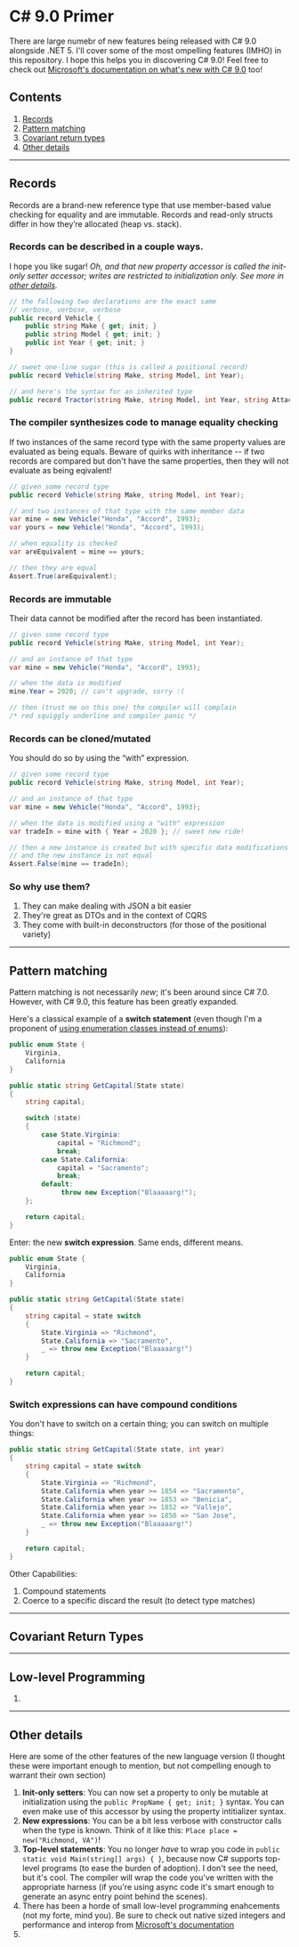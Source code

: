 # C# 9.0 Primer

There are large numebr of new features being released with C# 9.0 alongside .NET 5.  I'll cover some of the most ompelling features (IMHO) in this repository.  I hope this helps you in discovering C# 9.0! Feel free to check out [Microsoft's documentation on what's new with C# 9.0](https://docs.microsoft.com/en-us/dotnet/csharp/whats-new/csharp-9) too!

## Contents
1. [Records](#records)
1. [Pattern matching](#pattern-matching)
1. [Covariant return types](#covariant-return-types)
1. [Other details](#other-details)

---

## Records
Records are a brand-new reference type that use member-based value checking for equality and are immutable.  Records and read-only structs differ in how they’re allocated (heap vs. stack).

### Records can be described in a couple ways.  
I hope you like sugar!  *Oh, and that new property accessor is called the init-only setter accessor; writes are restricted to initialization only.  See more in [other details](#other-details).*
```csharp
// the following two declarations are the exact same
// verbose, verbose, verbose
public record Vehicle {
    public string Make { get; init; }
    public string Model { get; init; }
    public int Year { get; init; }
}

// sweet one-line sugar (this is called a positional record)
public record Vehicle(string Make, string Model, int Year);

// and here's the syntax for an inherited type
public record Tractor(string Make, string Model, int Year, string Attachment) : Vehicle(Make, Model, Year);
```

### The compiler synthesizes code to manage equality checking
If two instances of the same record type with the same property values are evaluated as being equals.  Beware of quirks with inheritance -- if two records are compared but don't have the same properties, then they will not evaluate as being eqivalent!  
```csharp
// given some record type
public record Vehicle(string Make, string Model, int Year);

// and two instances of that type with the same member data
var mine = new Vehicle("Honda", "Accord", 1993);
var yours = new Vehicle("Honda", "Accord", 1993);

// when equality is checked
var areEquivalent = mine == yours;

// then they are equal
Assert.True(areEquivalent);
```

### Records are immutable
Their data cannot be modified after the record has been instantiated.
```csharp
// given some record type
public record Vehicle(string Make, string Model, int Year);

// and an instance of that type
var mine = new Vehicle("Honda", "Accord", 1993);

// when the data is modified
mine.Year = 2020; // can't upgrade, sorry :(

// then (trust me on this one) the compiler will complain
/* red squiggly underline and compiler panic */
```

### Records can be cloned/mutated 
You should do so by using the “with” expression.
```csharp
// given some record type
public record Vehicle(string Make, string Model, int Year);

// and an instance of that type
var mine = new Vehicle("Honda", "Accord", 1993);

// when the data is modified using a "with" expression
var tradeIn = mine with { Year = 2020 }; // sweet new ride!

// then a new instance is created but with specific data modifications
// and the new instance is not equal
Assert.False(mine == tradeIn);
```

### So why use them?
1. They can make dealing with JSON a bit easier 
1. They're great as DTOs and in the context of CQRS
1. They come with built-in deconstructors (for those of the positional variety)

---

## Pattern matching
Pattern matching is not necessarily *new*; it's been around since C# 7.0.  However, with C# 9.0, this feature has been greatly expanded.  

Here's a classical example of a **switch statement** (even though I'm a proponent of [using enumeration classes instead of enums](https://docs.microsoft.com/en-us/dotnet/architecture/microservices/microservice-ddd-cqrs-patterns/enumeration-classes-over-enum-types)):
```csharp
public enum State {
    Virginia,
    California
}

public static string GetCapital(State state)
{
    string capital;

    switch (state)
    {
        case State.Virginia:
            capital = "Richmond";
            break;
        case State.California:
            capital = "Sacramento";
            break;
        default:
             throw new Exception("Blaaaaarg!");
    };

    return capital;
}
```

Enter: the new **switch expression**.  Same ends, different means.
```csharp
public enum State {
    Virginia,
    California
}

public static string GetCapital(State state)
{
    string capital = state switch 
    {
        State.Virginia => "Richmond",
        State.California => "Sacramento",
        _ => throw new Exception("Blaaaaarg!")
    }

    return capital;
}
```

### Switch expressions can have compound conditions
You don't have to switch on a certain thing; you can switch on multiple things:
```csharp
public static string GetCapital(State state, int year)
{
    string capital = state switch 
    {
        State.Virginia => "Richmond",
        State.California when year >= 1854 => "Sacramento",
        State.California when year >= 1853 => "Benicia",
        State.California when year >= 1852 => "Vallejo",
        State.California when year >= 1850 => "San Jose",
        _ => throw new Exception("Blaaaaarg!")
    }

    return capital;
}
```

Other Capabilities:
1. Compound statements
1. Coerce to a specific discard the result (to detect type matches)

---

## Covariant Return Types


---

## Low-level Programming
1. 


---

## Other details
Here are some of the other features of the new language version (I thought these were important enough to mention, but not compelling enough to warrant their own section)

1. **Init-only setters**: You can now set a property to only be mutable at initialization using the `public PropName { get; init; }` syntax.  You can even make use of this accessor by using the property intitializer syntax.
1. **New expressions**: You can be a bit less verbose with constructor calls when the type is known.  Think of it like this: `Place place = new("Richmond, VA")`!
1. **Top-level statements**: You no longer *have* to wrap you code in ```public static void Main(string[] args) { }```, because now C# supports top-level programs (to ease the burden of adoption).  I don't see the need, but it's cool.  The compiler will wrap the code you've written with the appropriate harness (if you're using async code it's smart enough to generate an async entry point behind the scenes).
1. There has been a horde of small low-level programming enahcements (not my forte, mind you). Be sure to check out native sized integers and performance and interop from [Microsoft's documentation](https://docs.microsoft.com/en-us/dotnet/csharp/whats-new/csharp-9) 
1. 
